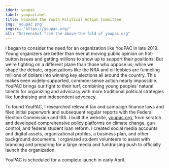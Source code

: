 ```yaml
---
ident: youpac
label: youpacLabel
title: Founded the Youth Political Action Committee
img: 'youpac.png'
imgsrc: 'https://youpac.org/'
alt: "Screenshot from the above-the-fold of youpac.org"
---
```


I began to consider the need for an organization like YouPAC in late 2019. Young organizers are better than ever at moving public opinion on hot-button issues and getting millions to show up to support their positions. But we’re fighting on a different plane than those who oppose us; while we shape the debate, organizations like the NRA and oil lobbies are funneling millions of dollars into winning key elections all around the country. This makes even widely-supported, common-sense action nearly impossible. YouPAC brings our fight to their turf, combining young peoples’ natural talents for organizing and advocacy with more traditional political strategies like fundraising and independent advocacy.

To found YouPAC, I researched relevant tax and campaign finance laws and filed initial paperwork and subsequent regular reports with the Federal Election Commission and IRS. I built the website, [youpac.org](https://youpac.org/), from scratch and developed comprehensive policy platforms on climate change, gun control, and federal student loan reform. I created social media accounts and digital assets, organizational profiles, a business plan, and other background documents. I organized student volunteers to assist with branding and preparing for a large media and fundraising push to officially launch the organization.

YouPAC is scheduled for a complete launch in early April.

